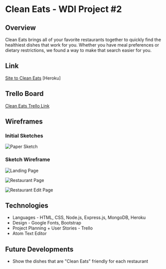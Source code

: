 # Clean Eats - WDI Project #2

## Overview
Clean Eats brings all of your favorite restaurants together to quickly find the healthiest dishes that work for you. Whether you have meal preferences or dietary restrictions, we found a way to make that search easier for you. 

## Link
[Site to Clean Eats](https://radiant-beyond-88759.herokuapp.com/) [Heroku]

## Trello Board
[Clean Eats Trello Link](https://trello.com/b/0UynbnE6/project-2)

## Wireframes
### Initial Sketches
![Paper Sketch](# "paper sketch")

### Sketch Wireframe
![Landing Page](# "Landing page")

![Restaurant Page](# "Restaurant page")

![Restaurant Edit Page](# "Restaurant Edit page")

## Technologies 
* Languages - HTML, CSS, Node.js, Express.js, MongoDB, Heroku
* Design - Google Fonts, Bootstrap
* Project Planning + User Stories - Trello
* Atom Text Editor

## Future Developments

* Show the dishes that are "Clean Eats" friendly for each restaurant
